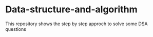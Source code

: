 # Data-structure-and-algorithm
 This repository shows the step by step approch to solve some DSA questions 
